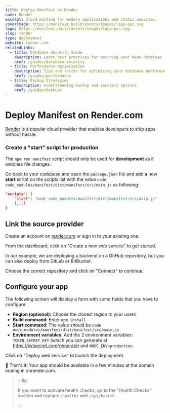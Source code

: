 ```yaml
---
title: Deploy Manifest on Render
name: Render
excerpt: Cloud hosting for modern applications and static websites.
coverImage: https://manifest.build/assets/images/logo-poc.svg
logo: https://manifest.build/assets/images/logo-poc.svg
slug: render
type: deployment
website: render.com
relatedLinks:
  - title: Database Security Guide
    description: Learn best practices for securing your Neon database
    href: /guides/database-security
  - title: Performance Optimization
    description: Tips and tricks for optimizing your database performance
    href: /guides/performance
  - title: Backup Strategies
    description: Understanding backup and recovery options
    href: /guides/backups
---
```


# Deploy Manifest on Render.com

[Render](https://render.com) is a popular cloud provider that enables developers to ship apps without hassle.

### Create a "start" script for production

The `npm run manifest` script should only be used for **development** as it watches file changes.

Go back to your codebase and open the `package.json` file and add a new **start** script on the scripts list with the value `node node_modules/manifest/dist/manifest/src/main.js` as following:

```json title="package.json"
"scripts": {
    "start": "node node_modules/manifest/dist/manifest/src/main.js"
    [...]
}
```

## Link the source provider

Create an account on [render.com](https://render.com) or sign in to your existing one.

From the dashboard, click on "Create a new web service" to get started.

In our example, we are deploying a backend on a GitHub repository, but you can also deploy from GitLab or BitBucket.

Choose the correct repository and click on "Connect" to continue.

## Configure your app

The following screen will display a form with some fields that you have to configure:

- **Region (optional):** Choose the closest region to your users
- **Build command**: Enter `npm install`
- **Start command**: The value should be `node node_modules/manifest/dist/manifest/src/main.js`
- **Environment variables**: Add the 2 environment variables: `TOKEN_SECRET_KEY` (which you can generate at https://jwtsecret.com/generate) and `NODE_ENV=production`.

Click on "Deploy web service" to launch the deployment.

🎉 That's it! Your app should be available in a few minutes at the domain ending in onrender.com.

> :::tip
>
> If you want to activate health checks, go to the "Health Checks" section and replace `/healthz` with `/api/health`
>
> :::
